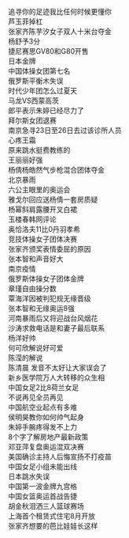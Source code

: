追寻你的足迹我比任何时候更懂你  
芦玉菲掉杠  
张家齐陈芋汐女子双人十米台夺金  
杨舒予3分  
捷尼赛思GV80和G80开售  
日本金牌  
中国体操女团第七名  
俄罗斯平衡木失误  
时代少年团怎么过夏天  
马龙VS西蒙高茨  
郎平表示朱婷已经尽力了  
拜尔斯女团退赛  
南京急寻23日至26日去过该诊所人员  
心疼王霜  
原来跳水挺费教练的  
王丽丽好强  
杨倩杨皓然气步枪混合团体夺金  
北京暴雨  
六公主眼里的奥运会  
雅戈尔回应送杨倩一套房质疑  
杨幂斜肩露腰开叉白裙  
玉楼春韩网评论  
奥恰洛夫11比0丹羽孝希  
竞技体操女子团体决赛  
张家齐颁奖表情委屈的原因  
张本智和声音好大  
南京疫情  
俄罗斯体操女子团体金牌  
章瑾自由操分数  
覃海洋因被判犯规无缘晋级  
张本智和无缘奥运8强  
河南暴雨后又将迎战台风烟花  
沙涛求救电话是和妻子最后联系  
杨洋好帅  
何可欣解说好可爱  
陈滢的解说  
陈清晨 发音不太好让大家误会了  
新乡医学院万人大转移的众生相  
中国女足2比8荷兰女足  
不说再见全员再见  
中国航空业起点有多难  
侯明昊教你如何帅气起身  
朱婷手腕疼得发不上力  
8个字了解房地产最新政策  
邓亚萍复盘奥运混双决赛  
美国确诊主持人后悔宣扬不打疫苗  
中国女足小组未能出线  
日本跳水失误  
中国第一波金牌九宫格  
中国女篮奥运首战告捷  
胡金秋泪洒三人篮球赛场  
上海首个租赁式住宅8月开放  
张家齐想要的芭比娃娃长这样  
